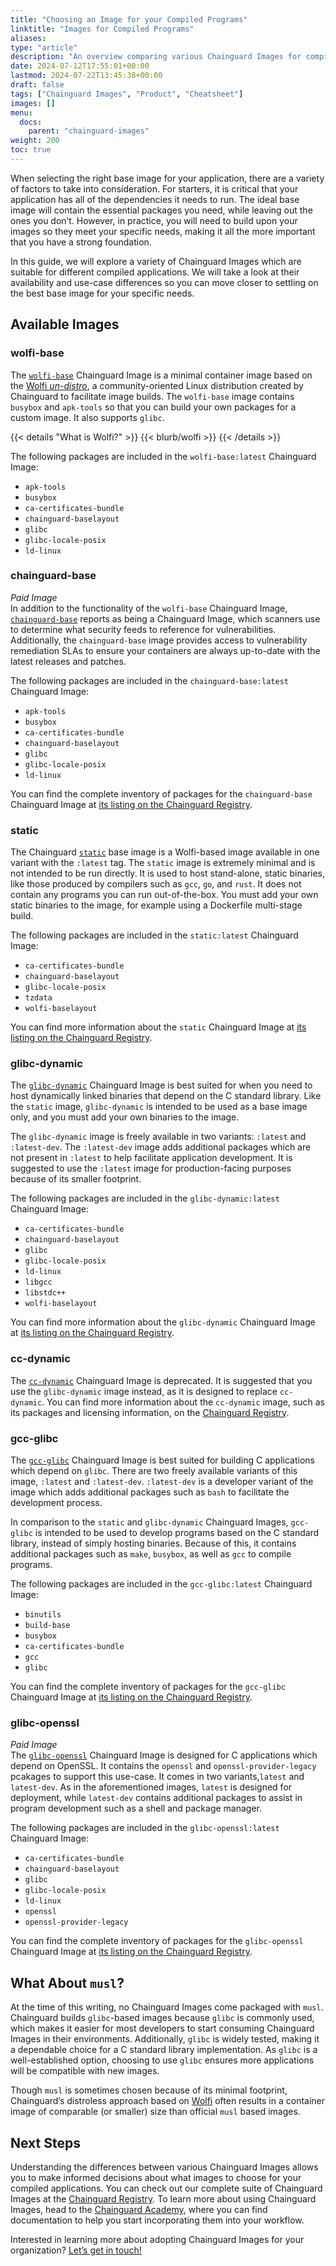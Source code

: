 ```yaml
---
title: "Choosing an Image for your Compiled Programs"
linktitle: "Images for Compiled Programs"
aliases: 
type: "article"
description: "An overview comparing various Chainguard Images for compiled programs"
date: 2024-07-12T17:55:01+00:00
lastmod: 2024-07-22T13:45:38+00:00
draft: false
tags: ["Chainguard Images", "Product", "Cheatsheet"]
images: []
menu:
  docs:
    parent: "chainguard-images"
weight: 200
toc: true
---
```


When selecting the right base image for your application, there are a variety of factors to take into consideration. For starters, it is critical that your application has all of the dependencies it needs to run. The ideal base image will contain the essential packages you need, while leaving out the ones you don’t. However, in practice, you will need to build upon your images so they meet your specific needs, making it all the more important that you have a strong foundation.

In this guide, we will explore a variety of Chainguard Images which are suitable for different compiled applications. We will take a look at their availability and use-case differences so you can move closer to settling on the best base image for your specific needs.


## Available Images

### wolfi-base

The [`wolfi-base`](https://images.chainguard.dev/directory/image/wolfi-base/versions) Chainguard Image is a minimal container image based on the [Wolfi *un-distro*](https://github.com/wolfi-dev/), a community-oriented Linux distribution created by Chainguard to facilitate image builds. The `wolfi-base` image contains `busybox` and `apk-tools` so that you can build your own packages for a custom image. It also supports `glibc`.

{{< details "What is Wolfi?" >}}
{{< blurb/wolfi >}}
{{< /details >}}

The following packages are included in the `wolfi-base:latest` Chainguard Image:
- `apk-tools`
- `busybox`
- `ca-certificates-bundle`
- `chainguard-baselayout`
- `glibc`
- `glibc-locale-posix`
- `ld-linux`


### chainguard-base

*Paid Image* \
In addition to the functionality of the `wolfi-base` Chainguard Image, [`chainguard-base`](https://images.chainguard.dev/directory/image/chainguard-base/versions) reports as being a Chainguard Image, which scanners use to determine what security feeds to reference for vulnerabilities. Additionally, the `chainguard-base` image provides access to vulnerability remediation SLAs to ensure your containers are always up-to-date with the latest releases and patches.

The following packages are included in the `chainguard-base:latest` Chainguard Image:
- `apk-tools`
- `busybox`
- `ca-certificates-bundle`
- `chainguard-baselayout`
- `glibc`
- `glibc-locale-posix`
- `ld-linux`

You can find the complete inventory of packages for the `chainguard-base` Chainguard Image at [its listing on the Chainguard Registry](https://images.chainguard.dev/directory/image/chainguard-base/versions).

### static

The Chainguard [`static`](https://images.chainguard.dev/directory/image/static/versions) base image is a Wolfi-based image available in one variant with the `:latest` tag. The `static` image is extremely minimal and is not intended to be run directly. It is used to host stand-alone, static binaries, like those produced by compilers such as `gcc`, `go`, and `rust`. It does not contain any programs you can run out-of-the-box. You must add your own static binaries to the image, for example using a Dockerfile multi-stage build.
 
The following packages are included in the `static:latest` Chainguard Image:
- `ca-certificates-bundle`
- `chainguard-baselayout`
- `glibc-locale-posix`
- `tzdata`
- `wolfi-baselayout`

You can find more information about the `static` Chainguard Image at [its listing on the Chainguard Registry](https://images.chainguard.dev/directory/image/static/versions).

### glibc-dynamic

The [`glibc-dynamic`](https://images.chainguard.dev/directory/image/glibc-dynamic/versions) Chainguard Image is best suited for when you need to host dynamically linked binaries that depend on the C standard library. Like the `static` image, `glibc-dynamic` is intended to be used as a base image only, and you must add your own binaries to the image.

The `glibc-dynamic` image is freely available in two variants: `:latest` and `:latest-dev`. The `:latest-dev` image adds additional packages which are not present in `:latest` to help facilitate application development. It is suggested to use the `:latest` image for production-facing purposes because of its smaller footprint. 

The following packages are included in the `glibc-dynamic:latest` Chainguard Image:
- `ca-certificates-bundle`
- `chainguard-baselayout`
- `glibc`
- `glibc-locale-posix`
- `ld-linux`
- `libgcc`
- `libstdc++`
- `wolfi-baselayout`

You can find more information about the `glibc-dynamic` Chainguard Image at [its listing on the Chainguard Registry](https://images.chainguard.dev/directory/image/glibc-dynamic/versions).

### cc-dynamic

The [`cc-dynamic`](https://images.chainguard.dev/directory/image/cc-dynamic/versions) Chainguard Image is deprecated. It is suggested that you use the `glibc-dynamic` image instead, as it is designed to replace `cc-dynamic`. You can find more information about the `cc-dynamic` image, such as its packages and licensing information, on the [Chainguard Registry](https://images.chainguard.dev/directory/image/cc-dynamic/advisories).

### gcc-glibc

The [`gcc-glibc`](https://images.chainguard.dev/directory/image/gcc-glibc/versions) Chainguard Image is best suited for building C applications which depend on `glibc`. There are two freely available variants of this image, `:latest` and `:latest-dev`. `:latest-dev` is a developer variant of the image which adds additional packages such as `bash` to facilitate the development process. 

In comparison to the `static` and `glibc-dynamic` Chainguard Images, `gcc-glibc` is intended to be used to develop programs based on the C standard library, instead of simply hosting binaries. Because of this, it contains additional packages such as `make`, `busybox`, as well as `gcc` to compile programs.

The following packages are included in the `gcc-glibc:latest` Chainguard Image:
- `binutils`
- `build-base`
- `busybox`
- `ca-certificates-bundle`
- `gcc`
- `glibc`

You can find the complete inventory of packages for the `gcc-glibc` Chainguard Image at [its listing on the Chainguard Registry](https://images.chainguard.dev/directory/image/gcc-glibc/versions).

### glibc-openssl

*Paid Image* \
The [`glibc-openssl`](https://images.chainguard.dev/directory/image/glibc-openssl/versions) Chainguard Image is designed for C applications which depend on OpenSSL. It contains the `openssl` and `openssl-provider-legacy` pcakages to support this use-case. It comes in two variants,`latest` and `latest-dev`. As in the aforementioned images, `latest` is designed for deployment, while `latest-dev` contains additional packages to assist in program development such as a shell and package manager.

The following packages are included in the `glibc-openssl:latest` Chainguard Image:
- `ca-certificates-bundle`
- `chainguard-baselayout`
- `glibc`
- `glibc-locale-posix`
- `ld-linux`
- `openssl`
- `openssl-provider-legacy`

You can find the complete inventory of packages for the `glibc-openssl` Chainguard Image at [its listing on the Chainguard Registry](https://images.chainguard.dev/directory/image/glibc-openssl/versions).


## What About `musl`?

At the time of this writing, no Chainguard Images come packaged with `musl`. Chainguard builds `glibc`-based images because `glibc` is commonly used, which makes it easier for most developers to start consuming Chainguard Images in their environments. Additionally, `glibc` is widely tested, making it a dependable choice for a C standard library implementation. As `glibc` is a well-established option, choosing to use `glibc` ensures more applications will be compatible with new images.

Though `musl` is sometimes chosen because of its minimal footprint, Chainguard’s distroless approach based on [Wolfi](https://www.chainguard.dev/unchained/introducing-wolfi-the-first-linux-un-distro) often results in a container image of comparable (or smaller) size than official `musl` based images. 

## Next Steps

Understanding the differences between various Chainguard Images allows you to make informed decisions about what images to choose for your compiled applications. You can check out our complete suite of Chainguard Images at the [Chainguard Registry](https://images.chainguard.dev/). To learn more about using Chainguard Images, head to the [Chainguard Academy](/chainguard/chainguard-images/), where you can find documentation to help you start incorporating them into your workflow.

Interested in learning more about adopting Chainguard Images for your organization? [Let’s get in touch!](https://www.chainguard.dev/contact)
